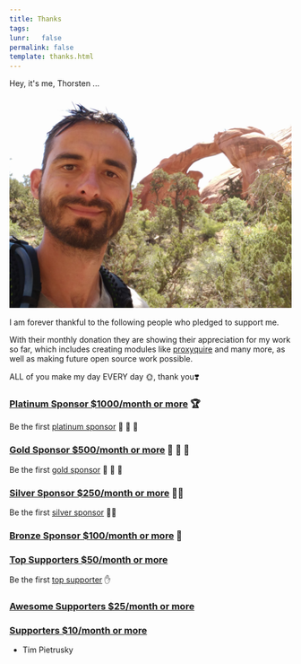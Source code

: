 ```yaml
---
title: Thanks
tags:
lunr:   false
permalink: false
template: thanks.html
---
```


Hey, it's me, Thorsten ...

<img src="img/portrait-with-support.jpg" alt="profile-pic" class="thanks-profile">

I am forever thankful to the following people who pledged to support me.

With their monthly donation they are showing their appreciation for my work so far, which includes creating modules like
[proxyquire](https://github.com/thlorenz/proxyquire) and many more, as well as making future open source work possible.

ALL of you make my day EVERY day 🌞, thank you❣️

### [Platinum Sponsor $1000/month or more](https://www.patreon.com/bePatron?c=1367395&rid=2213058)  🏆

Be the first [platinum sponsor](https://www.patreon.com/bePatron?c=1367395&rid=2213058) 💪 💪 💪

### [Gold Sponsor $500/month or more](https://www.patreon.com/bePatron?c=1367395&rid=2212838)        🏅 🏅 🏅

Be the first [gold sponsor](https://www.patreon.com/bePatron?c=1367395&rid=2212838)   💪 💪 💪

### [Silver Sponsor $250/month or more](https://www.patreon.com/bePatron?c=1367395&rid=2212827)    🏅🏅

Be the first [silver sponsor](https://www.patreon.com/bePatron?c=1367395&rid=2212827) 💪💪

### [Bronze Sponsor $100/month or more](https://www.patreon.com/bePatron?c=1367395&rid=2205976)  🏅

### [Top Supporters $50/month or more](https://www.patreon.com/bePatron?c=1367395&rid=2211669)

Be the first [top supporter](https://www.patreon.com/bePatron?c=1367395&rid=2211669) ✋

### [Awesome Supporters $25/month or more](https://www.patreon.com/bePatron?c=1367395&rid=2205960)

### [Supporters $10/month or more](https://www.patreon.com/bePatron?c=1367395&rid=2205924)

- Tim Pietrusky
